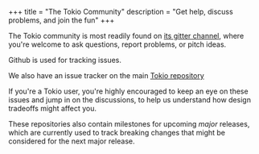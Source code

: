 +++
title = "The Tokio Community"
description = "Get help, discuss problems, and join the fun"
+++

The Tokio community is most readily found on [its gitter channel](https://gitter.im/tokio-rs/tokio), where you're welcome to ask questions, report problems, or pitch ideas.

Github is used for tracking issues.

We also have an issue tracker on the main [Tokio repository](https://github.com/tokio-rs/tokio/issues)

If you're a Tokio user, you're highly encouraged to keep an eye on these issues and jump in on the discussions, to help us understand how design tradeoffs might affect you.

These repositories also contain milestones for upcoming *major* releases, which are currently used to track breaking changes that might be considered for the next major release.
